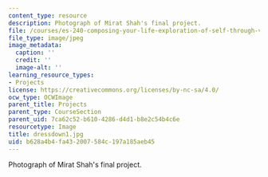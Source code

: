 ```yaml
---
content_type: resource
description: Photograph of Mirat Shah's final project.
file: /courses/es-240-composing-your-life-exploration-of-self-through-visual-arts-and-writing-spring-2006/b628a4b4fa432007584c197a185aeb45_dressdown1.jpg
file_type: image/jpeg
image_metadata:
  caption: ''
  credit: ''
  image-alt: ''
learning_resource_types:
- Projects
license: https://creativecommons.org/licenses/by-nc-sa/4.0/
ocw_type: OCWImage
parent_title: Projects
parent_type: CourseSection
parent_uid: 7ca62c52-b610-4286-d4d1-b8e2c54b4c6e
resourcetype: Image
title: dressdown1.jpg
uid: b628a4b4-fa43-2007-584c-197a185aeb45
---
```

Photograph of Mirat Shah's final project.